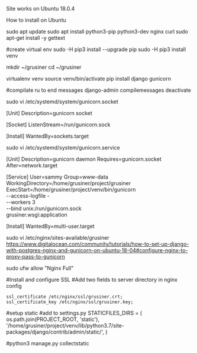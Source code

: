 Site  works on Ubuntu 18.0.4 

How to install on Ubuntu

sudo apt update
sudo apt install python3-pip python3-dev nginx curl 
sudo apt-get install -y gettext


#create virtual env
sudo -H pip3 install --upgrade pip
sudo -H pip3 install venv


mkdir ~/grusiner
cd ~/grusiner

virtualenv venv
source venv/bin/activate
pip install django gunicorn

#compilate ru to end messages
django-admin compilemessages
deactivate 

sudo vi /etc/systemd/system/gunicorn.socket

<!-- /etc/systemd/system/gunicorn.socket -->
[Unit]
Description=gunicorn socket

[Socket]
ListenStream=/run/gunicorn.sock

[Install]
WantedBy=sockets.target 


sudo vi /etc/systemd/system/gunicorn.service
<!-- /etc/systemd/system/gunicorn.service -->
[Unit]
Description=gunicorn daemon
Requires=gunicorn.socket
After=network.target

[Service]
User=sammy
Group=www-data
WorkingDirectory=/home/grusiner/project/grusiner
ExecStart=/home/grusiner/project/venv/bin/gunicorn \
          --access-logfile - \
          --workers 3 \
          --bind unix:/run/gunicorn.sock \
          grusiner.wsgi:application

[Install]
WantedBy=multi-user.target


sudo vi /etc/nginx/sites-available/grusiner
https://www.digitalocean.com/community/tutorials/how-to-set-up-django-with-postgres-nginx-and-gunicorn-on-ubuntu-18-04#configure-nginx-to-proxy-pass-to-gunicorn

sudo ufw allow "Nginx Full"



#Install and configure SSL 
#Add two fields to server directory in nginx config

	ssl_certificate /etc/nginx/ssl/grusiner.crt;
    ssl_certificate_key /etc/nginx/ssl/grusiner.key; 

#setup static
#add  to  settings.py
STATICFILES_DIRS = (
    os.path.join(PROJECT_ROOT, 'static'),
    '/home/grusiner/project/venv/lib/python3.7/site-packages/django/contrib/admin/static/',
    )

#python3 manage.py collectstatic